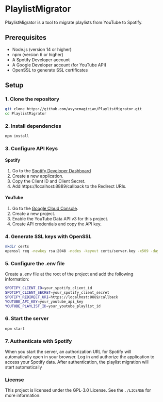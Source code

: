 # PlaylistMigrator

PlaylistMigrator is a tool to migrate playlists from YouTube to Spotify.

## Prerequisites

- Node.js (version 14 or higher)
- npm (version 6 or higher)
- A Spotify Developer account
- A Google Developer account (for YouTube API)
- OpenSSL to generate SSL certificates

## Setup

### 1. Clone the repository

```bash
git clone https://github.com/asyncmagician/PlaylistMigrator.git
cd PlaylistMigrator
```

### 2. Install dependencies

```bash
npm install
```

### 3. Configure API Keys

#### Spotify

1.	Go to the [Spotify Developer Dashboard](https://developer.spotify.com/dashboard/applications)
2.	Create a new application.
3.	Copy the Client ID and Client Secret.
4. Add https://localhost:8889/callback to the Redirect URIs. 

#### YouTube

1.	Go to the [Google Cloud Console](https://console.cloud.google.com/).
2.	Create a new project.
3.	Enable the YouTube Data API v3 for this project.
4.	Create API credentials and copy the API key.

### 4. Generate SSL keys with OpenSSL

```bash
mkdir certs 
openssl req -newkey rsa:2048 -nodes -keyout certs/server.key -x509 -days 365 -out certs/server.cert
```

### 5. Configure the .env file

Create a .env file at the root of the project and add the following information:

```bash
SPOTIFY_CLIENT_ID=your_spotify_client_id
SPOTIFY_CLIENT_SECRET=your_spotify_client_secret
SPOTIFY_REDIRECT_URI=https://localhost:8889/callback
YOUTUBE_API_KEY=your_youtube_api_key
YOUTUBE_PLAYLIST_ID=your_youtube_playlist_id
```

### 6. Start the server

```bash
npm start
```

### 7. Authenticate with Spotify

When you start the server, an authorization URL for Spotify will automatically open in your browser. Log in and authorize the application to access your Spotify data. After authentication, the playlist migration will start automatically


### License
This project is licensed under the GPL-3.0 License. See the `./LICENSE` for more information.
